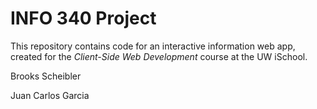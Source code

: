 # INFO 340 Project

This repository contains code for an interactive information web app, created for the _Client-Side Web Development_ course at the UW iSchool.

Brooks Scheibler

Juan Carlos Garcia
